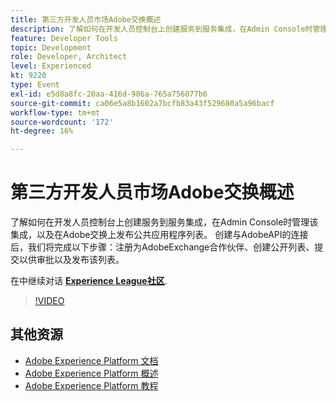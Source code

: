 ```yaml
---
title: 第三方开发人员市场Adobe交换概述
description: 了解如何在开发人员控制台上创建服务到服务集成，在Admin Console时管理该集成，以及在Adobe交换上发布公共应用程序列表。 创建与AdobeAPI的连接后，我们将完成以下步骤：注册为AdobeExchange合作伙伴、创建公开列表、提交以供审批以及发布该列表。
feature: Developer Tools
topic: Development
role: Developer, Architect
level: Experienced
kt: 9220
type: Event
exl-id: e5d8a8fc-20aa-416d-986a-765a756077b6
source-git-commit: ca06e5a8b1602a7bcfb83a43f529680a5a96bacf
workflow-type: tm+mt
source-wordcount: '172'
ht-degree: 16%

---
```


# 第三方开发人员市场Adobe交换概述

了解如何在开发人员控制台上创建服务到服务集成，在Admin Console时管理该集成，以及在Adobe交换上发布公共应用程序列表。 创建与AdobeAPI的连接后，我们将完成以下步骤：注册为AdobeExchange合作伙伴、创建公开列表、提交以供审批以及发布该列表。

在中继续对话 **[Experience League社区](https://adobe.ly/3ooiltm)**.

>[!VIDEO](https://video.tv.adobe.com/v/337841/?quality=12&learn=on&hidetitle=true)

## 其他资源

- [Adobe Experience Platform 文档](https://experienceleague.adobe.com/docs/experience-platform.html)
- [Adobe Experience Platform 概述](https://experienceleague.adobe.com/docs/experience-platform/landing/home.html?lang=zh-Hans)
- [Adobe Experience Platform 教程](https://experienceleague.adobe.com/docs/platform-learn/tutorials/overview.html?lang=en)
